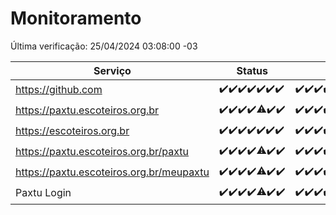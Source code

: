 # Monitoramento

Última verificação: 25/04/2024 03:08:00 -03

|Serviço|Status|Últimas 24h|
|---|---|---|
|https://github.com|<span title="2024-04-18: OK=24">✔️</span><span title="2024-04-19: OK=24">✔️</span><span title="2024-04-20: OK=24">✔️</span><span title="2024-04-21: OK=24">✔️</span><span title="2024-04-22: OK=24">✔️</span><span title="2024-04-23: OK=24">✔️</span><span title="2024-04-24: OK=6">✔️</span>|<span title="24/04/2024 03:10:00 -03 : 200">✔️</span><span title="24/04/2024 04:06:00 -03 : 200">✔️</span><span title="24/04/2024 05:09:00 -03 : 200">✔️</span><span title="24/04/2024 06:06:00 -03 : 200">✔️</span><span title="24/04/2024 07:08:00 -03 : 200">✔️</span><span title="24/04/2024 08:05:00 -03 : 200">✔️</span><span title="24/04/2024 09:13:00 -03 : 200">✔️</span><span title="24/04/2024 10:13:00 -03 : 200">✔️</span><span title="24/04/2024 11:06:00 -03 : 200">✔️</span><span title="24/04/2024 12:07:00 -03 : 200">✔️</span><span title="24/04/2024 13:07:00 -03 : 200">✔️</span><span title="24/04/2024 14:07:00 -03 : 200">✔️</span><span title="24/04/2024 15:08:00 -03 : 200">✔️</span><span title="24/04/2024 16:03:00 -03 : 200">✔️</span><span title="24/04/2024 17:07:00 -03 : 200">✔️</span><span title="24/04/2024 18:04:00 -03 : 200">✔️</span><span title="24/04/2024 19:06:00 -03 : 200">✔️</span><span title="24/04/2024 20:07:00 -03 : 200">✔️</span><span title="24/04/2024 21:33:00 -03 : 200">✔️</span><span title="24/04/2024 22:43:00 -03 : 200">✔️</span><span title="24/04/2024 23:18:00 -03 : 200">✔️</span><span title="25/04/2024 00:07:00 -03 : 200">✔️</span><span title="25/04/2024 01:08:00 -03 : 200">✔️</span><span title="25/04/2024 02:06:00 -03 : 200">✔️</span><span title="25/04/2024 03:08:00 -03 : 200">✔️</span>|
|https://paxtu.escoteiros.org.br|<span title="2024-04-18: OK=24">✔️</span><span title="2024-04-19: OK=24">✔️</span><span title="2024-04-20: OK=24">✔️</span><span title="2024-04-21: OK=24">✔️</span><span title="2024-04-22: OK=23, Falhas=1">⚠️</span><span title="2024-04-23: OK=24">✔️</span><span title="2024-04-24: OK=6">✔️</span>|<span title="24/04/2024 03:10:00 -03 : 200">✔️</span><span title="24/04/2024 04:06:00 -03 : 200">✔️</span><span title="24/04/2024 05:09:00 -03 : 200">✔️</span><span title="24/04/2024 06:06:00 -03 : 200">✔️</span><span title="24/04/2024 07:08:00 -03 : 200">✔️</span><span title="24/04/2024 08:05:00 -03 : 200">✔️</span><span title="24/04/2024 09:13:00 -03 : 200">✔️</span><span title="24/04/2024 10:13:00 -03 : 200">✔️</span><span title="24/04/2024 11:06:00 -03 : 200">✔️</span><span title="24/04/2024 12:07:00 -03 : 200">✔️</span><span title="24/04/2024 13:07:00 -03 : 200">✔️</span><span title="24/04/2024 14:07:00 -03 : 200">✔️</span><span title="24/04/2024 15:08:00 -03 : 200">✔️</span><span title="24/04/2024 16:03:00 -03 : 200">✔️</span><span title="24/04/2024 17:07:00 -03 : 200">✔️</span><span title="24/04/2024 18:04:00 -03 : 200">✔️</span><span title="24/04/2024 19:06:00 -03 : 200">✔️</span><span title="24/04/2024 20:07:00 -03 : 200">✔️</span><span title="24/04/2024 21:33:00 -03 : 200">✔️</span><span title="24/04/2024 22:43:00 -03 : 200">✔️</span><span title="24/04/2024 23:18:00 -03 : 200">✔️</span><span title="25/04/2024 00:07:00 -03 : 200">✔️</span><span title="25/04/2024 01:08:00 -03 : 200">✔️</span><span title="25/04/2024 02:06:00 -03 : 200">✔️</span><span title="25/04/2024 03:08:00 -03 : 200">✔️</span>|
|https://escoteiros.org.br|<span title="2024-04-18: OK=24">✔️</span><span title="2024-04-19: OK=24">✔️</span><span title="2024-04-20: OK=24">✔️</span><span title="2024-04-21: OK=24">✔️</span><span title="2024-04-22: OK=24">✔️</span><span title="2024-04-23: OK=24">✔️</span><span title="2024-04-24: OK=6">✔️</span>|<span title="24/04/2024 03:10:00 -03 : 200">✔️</span><span title="24/04/2024 04:06:00 -03 : 200">✔️</span><span title="24/04/2024 05:09:00 -03 : 200">✔️</span><span title="24/04/2024 06:06:00 -03 : 200">✔️</span><span title="24/04/2024 07:08:00 -03 : 200">✔️</span><span title="24/04/2024 08:05:00 -03 : 200">✔️</span><span title="24/04/2024 09:13:00 -03 : 200">✔️</span><span title="24/04/2024 10:13:00 -03 : 200">✔️</span><span title="24/04/2024 11:06:00 -03 : 200">✔️</span><span title="24/04/2024 12:07:00 -03 : 200">✔️</span><span title="24/04/2024 13:07:00 -03 : 200">✔️</span><span title="24/04/2024 14:07:00 -03 : 200">✔️</span><span title="24/04/2024 15:08:00 -03 : 409">❌</span><span title="24/04/2024 16:03:00 -03 : 200">✔️</span><span title="24/04/2024 17:07:00 -03 : 200">✔️</span><span title="24/04/2024 18:04:00 -03 : 200">✔️</span><span title="24/04/2024 19:06:00 -03 : 200">✔️</span><span title="24/04/2024 20:07:00 -03 : 200">✔️</span><span title="24/04/2024 21:33:00 -03 : 200">✔️</span><span title="24/04/2024 22:43:00 -03 : 200">✔️</span><span title="24/04/2024 23:18:00 -03 : 200">✔️</span><span title="25/04/2024 00:07:00 -03 : 200">✔️</span><span title="25/04/2024 01:08:00 -03 : 200">✔️</span><span title="25/04/2024 02:06:00 -03 : 200">✔️</span><span title="25/04/2024 03:08:00 -03 : 200">✔️</span>|
|https://paxtu.escoteiros.org.br/paxtu|<span title="2024-04-18: OK=24">✔️</span><span title="2024-04-19: OK=24">✔️</span><span title="2024-04-20: OK=24">✔️</span><span title="2024-04-21: OK=24">✔️</span><span title="2024-04-22: OK=22, Falhas=2">⚠️</span><span title="2024-04-23: OK=24">✔️</span><span title="2024-04-24: OK=6">✔️</span>|<span title="24/04/2024 03:10:00 -03 : 200">✔️</span><span title="24/04/2024 04:06:00 -03 : 200">✔️</span><span title="24/04/2024 05:09:00 -03 : 200">✔️</span><span title="24/04/2024 06:06:00 -03 : 200">✔️</span><span title="24/04/2024 07:08:00 -03 : 200">✔️</span><span title="24/04/2024 08:05:00 -03 : 200">✔️</span><span title="24/04/2024 09:13:00 -03 : 200">✔️</span><span title="24/04/2024 10:13:00 -03 : 200">✔️</span><span title="24/04/2024 11:06:00 -03 : 200">✔️</span><span title="24/04/2024 12:07:00 -03 : 200">✔️</span><span title="24/04/2024 13:07:00 -03 : 200">✔️</span><span title="24/04/2024 14:07:00 -03 : 200">✔️</span><span title="24/04/2024 15:08:00 -03 : 0">❌</span><span title="24/04/2024 16:03:00 -03 : 200">✔️</span><span title="24/04/2024 17:07:00 -03 : 200">✔️</span><span title="24/04/2024 18:04:00 -03 : 200">✔️</span><span title="24/04/2024 19:06:00 -03 : 200">✔️</span><span title="24/04/2024 20:07:00 -03 : 200">✔️</span><span title="24/04/2024 21:33:00 -03 : 200">✔️</span><span title="24/04/2024 22:43:00 -03 : 200">✔️</span><span title="24/04/2024 23:18:00 -03 : 200">✔️</span><span title="25/04/2024 00:07:00 -03 : 200">✔️</span><span title="25/04/2024 01:08:00 -03 : 200">✔️</span><span title="25/04/2024 02:06:00 -03 : 200">✔️</span><span title="25/04/2024 03:08:00 -03 : 200">✔️</span>|
|https://paxtu.escoteiros.org.br/meupaxtu|<span title="2024-04-18: OK=24">✔️</span><span title="2024-04-19: OK=24">✔️</span><span title="2024-04-20: OK=24">✔️</span><span title="2024-04-21: OK=24">✔️</span><span title="2024-04-22: OK=23, Falhas=1">⚠️</span><span title="2024-04-23: OK=24">✔️</span><span title="2024-04-24: OK=6">✔️</span>|<span title="24/04/2024 03:10:00 -03 : 200">✔️</span><span title="24/04/2024 04:06:00 -03 : 200">✔️</span><span title="24/04/2024 05:09:00 -03 : 200">✔️</span><span title="24/04/2024 06:06:00 -03 : 200">✔️</span><span title="24/04/2024 07:08:00 -03 : 200">✔️</span><span title="24/04/2024 08:05:00 -03 : 200">✔️</span><span title="24/04/2024 09:13:00 -03 : 200">✔️</span><span title="24/04/2024 10:13:00 -03 : 200">✔️</span><span title="24/04/2024 11:06:00 -03 : 200">✔️</span><span title="24/04/2024 12:07:00 -03 : 200">✔️</span><span title="24/04/2024 13:07:00 -03 : 200">✔️</span><span title="24/04/2024 14:07:00 -03 : 200">✔️</span><span title="24/04/2024 15:08:00 -03 : 200">✔️</span><span title="24/04/2024 16:03:00 -03 : 200">✔️</span><span title="24/04/2024 17:07:00 -03 : 200">✔️</span><span title="24/04/2024 18:04:00 -03 : 200">✔️</span><span title="24/04/2024 19:06:00 -03 : 200">✔️</span><span title="24/04/2024 20:07:00 -03 : 200">✔️</span><span title="24/04/2024 21:33:00 -03 : 200">✔️</span><span title="24/04/2024 22:43:00 -03 : 200">✔️</span><span title="24/04/2024 23:18:00 -03 : 200">✔️</span><span title="25/04/2024 00:07:00 -03 : 200">✔️</span><span title="25/04/2024 01:08:00 -03 : 200">✔️</span><span title="25/04/2024 02:06:00 -03 : 200">✔️</span><span title="25/04/2024 03:08:00 -03 : 200">✔️</span>|
|Paxtu Login|<span title="2024-04-18: OK=24">✔️</span><span title="2024-04-19: OK=24">✔️</span><span title="2024-04-20: OK=24">✔️</span><span title="2024-04-21: OK=24">✔️</span><span title="2024-04-22: OK=23, Falhas=1">⚠️</span><span title="2024-04-23: OK=24">✔️</span><span title="2024-04-24: OK=6">✔️</span>|<span title="24/04/2024 03:10:00 -03 : 200">✔️</span><span title="24/04/2024 04:06:00 -03 : 200">✔️</span><span title="24/04/2024 05:09:00 -03 : 200">✔️</span><span title="24/04/2024 06:06:00 -03 : 200">✔️</span><span title="24/04/2024 07:08:00 -03 : 200">✔️</span><span title="24/04/2024 08:05:00 -03 : 200">✔️</span><span title="24/04/2024 09:13:00 -03 : 200">✔️</span><span title="24/04/2024 10:13:00 -03 : 200">✔️</span><span title="24/04/2024 11:06:00 -03 : 200">✔️</span><span title="24/04/2024 12:07:00 -03 : 200">✔️</span><span title="24/04/2024 13:07:00 -03 : 200">✔️</span><span title="24/04/2024 14:07:00 -03 : 200">✔️</span><span title="24/04/2024 15:08:00 -03 : 200">✔️</span><span title="24/04/2024 16:03:00 -03 : 200">✔️</span><span title="24/04/2024 17:07:00 -03 : 200">✔️</span><span title="24/04/2024 18:04:00 -03 : 200">✔️</span><span title="24/04/2024 19:06:00 -03 : 200">✔️</span><span title="24/04/2024 20:07:00 -03 : 200">✔️</span><span title="24/04/2024 21:33:00 -03 : 200">✔️</span><span title="24/04/2024 22:43:00 -03 : 200">✔️</span><span title="24/04/2024 23:18:00 -03 : 200">✔️</span><span title="25/04/2024 00:07:00 -03 : 200">✔️</span><span title="25/04/2024 01:08:00 -03 : 200">✔️</span><span title="25/04/2024 02:06:00 -03 : 200">✔️</span><span title="25/04/2024 03:08:00 -03 : 200">✔️</span>|
